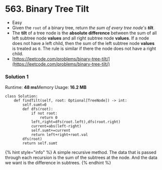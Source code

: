 # 563. Binary Tree Tilt

* Easy
* Given the `root` of a binary tree, return _the sum of every tree node's **tilt**._
* The **tilt** of a tree node is the **absolute difference** between the sum of all left subtree node **values** and all right subtree node **values**. If a node does not have a left child, then the sum of the left subtree node **values** is treated as `0`. The rule is similar if there the node does not have a right child.
* [https://leetcode.com/problems/binary-tree-tilt/](https://leetcode.com/problems/binary-tree-tilt/)

### Solution 1

Runtime: **48 ms**Memory Usage: **16.2 MB**

```
class Solution:
    def findTilt(self, root: Optional[TreeNode]) -> int:
        self.sumt=0
        def dfs(root):
            if not root: 
                return 0
            left,right=dfs(root.left),dfs(root.right)
            current=abs(left-right)
            self.sumt+=current
            return left+right+root.val
        dfs(root)
        return self.sumt
```

{% hint style="info" %}
A simple recursive method. The data that is passed through each recursion is the sum of the subtrees at the node. And the data we want is the difference in subtrees.&#x20;
{% endhint %}
